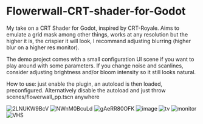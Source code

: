 # Flowerwall-CRT-shader-for-Godot
My take on a CRT Shader for Godot, inspired by CRT-Royale.
Aims to emulate a grid mask among other things, works at any resolution but the higher it is, the crispier it will look, I recommand adjusting blurring (higher blur on a higher res monitor).

The demo project comes with a small configuration UI scene if you want to play around with some parameters.
If you change noise and scanlines, consider adjusting brightness and/or bloom intensity so it still looks natural.

How to use: just enable the plugin, an autoload is then loaded, preconfigured. Alternatively disable the autoload and just throw scenes/flowerwall_pp.tscn anywhere

![2LNUKW9BcV](https://github.com/Art-Michel/Flowerwall-CRT-shader-for-Godot/assets/37030911/4eb0a3c4-0987-47e5-bdb5-e5e7dd89ce18)
![NWnM0BcuLd](https://github.com/Art-Michel/Flowerwall-CRT-shader-for-Godot/assets/37030911/593563bc-2e7d-462f-ad12-fd846bcab83a)
![gAeRR80OFK](https://github.com/Art-Michel/Flowerwall-CRT-shader-for-Godot/assets/37030911/041452d6-afc1-4e2f-98ad-9d4ee06a08cc)
![image](https://github.com/Art-Michel/Flowerwall-CRT-shader-for-Godot/assets/37030911/4d7d2116-fae1-465d-9f40-9ce21affe6f9)
![tv](https://github.com/Art-Michel/Flowerwall-CRT-shader-for-Godot/assets/37030911/98c26fc6-a2df-4b0d-830b-716b0bd1529a)
![monitor](https://github.com/Art-Michel/Flowerwall-CRT-shader-for-Godot/assets/37030911/33feaba9-6d51-4950-9d7d-5d3c07f50d6b)
![VHS](https://github.com/Art-Michel/Flowerwall-CRT-shader-for-Godot/assets/37030911/97ae6606-1198-4dc3-98e1-488d4d14c9c2)
